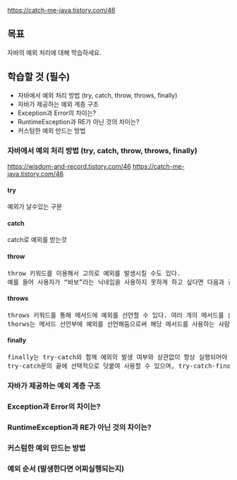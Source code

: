 <https://catch-me-java.tistory.com/46>


## 목표
자바의 예외 처리에 대해 학습하세요.

## 학습할 것 (필수)
- 자바에서 예외 처리 방법 (try, catch, throw, throws, finally)
- 자바가 제공하는 예외 계층 구조
- Exception과 Error의 차이는?
- RuntimeException과 RE가 아닌 것의 차이는?
- 커스텀한 예외 만드는 방법


### 자바에서 예외 처리 방법 (try, catch, throw, throws, finally)
<https://wisdom-and-record.tistory.com/46>
<https://catch-me-java.tistory.com/46>
#### try
예외가 날수있는 구문 <br>

#### catch
catch로 예외를 받는것 <br>

#### throw
<pre>
throw 키워드를 이용해서 고의로 예외를 발생시킬 수도 있다.
예를 들어 사용자가 “바보”라는 닉네임을 사용하지 못하게 하고 싶다면 다음과 같이 예외를 발생시켜 프로그램을 중단시킬 수 있다.
</pre>

#### throws
<pre>
throws 키워드를 통해 메서드에 예외를 선언할 수 있다. 여러 개의 메서드를 쉼표로 구분해서 선언할 수 있다. 형태는 다음과 같다.
thorws는 메서드 선언부에 예외를 선언해둠으로써 해당 메서드를 사용하는 사람들이 어떤 예외를 처리해야 하는 지를 알려주는 역할을 한다.
</pre>


#### finally
<pre>
finally는 try-catch와 함께 예외의 발생 여부와 상관없이 항상 실행되어야 할 코드를 포함시킬 목적으로 사용된다. 
try-catch문의 끝에 선택적으로 덧붙여 사용할 수 있으며, try-catch-finally의 순서로 구성된다.
</pre>


### 자바가 제공하는 예외 계층 구조



### Exception과 Error의 차이는?
### RuntimeException과 RE가 아닌 것의 차이는?
### 커스텀한 예외 만드는 방법

### 예외 순서 (발생한다면 어찌실행되는지)
